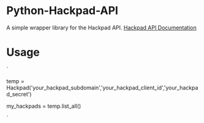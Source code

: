 Python-Hackpad-API
==================

A simple wrapper library for the Hackpad API. [Hackpad API Documentation](https://hackpad.com/Public-Hackpad-API-Draft-nGhsrCJFlP7)


Usage
==================

`

temp = Hackpad('your_hackpad_subdomain','your_hackpad_client_id','your_hackpad_secret')

my_hackpads = temp.list_all()

`
